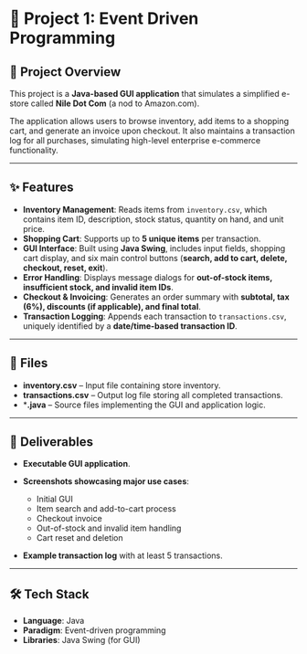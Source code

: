 # 🛒 Project 1: Event Driven Programming 

## 📖 Project Overview  
This project is a **Java-based GUI application** that simulates a simplified e-store called **Nile Dot Com** (a nod to Amazon.com).  

The application allows users to browse inventory, add items to a shopping cart, and generate an invoice upon checkout. It also maintains a transaction log for all purchases, simulating high-level enterprise e-commerce functionality.  

---

## ✨ Features  
- **Inventory Management**: Reads items from `inventory.csv`, which contains item ID, description, stock status, quantity on hand, and unit price.  
- **Shopping Cart**: Supports up to **5 unique items** per transaction.  
- **GUI Interface**: Built using **Java Swing**, includes input fields, shopping cart display, and six main control buttons (**search, add to cart, delete, checkout, reset, exit**).  
- **Error Handling**: Displays message dialogs for **out-of-stock items, insufficient stock, and invalid item IDs**.  
- **Checkout & Invoicing**: Generates an order summary with **subtotal, tax (6%), discounts (if applicable), and final total**.  
- **Transaction Logging**: Appends each transaction to `transactions.csv`, uniquely identified by a **date/time-based transaction ID**.  

---

## 📂 Files  
- **inventory.csv** – Input file containing store inventory.  
- **transactions.csv** – Output log file storing all completed transactions.  
- ***.java** – Source files implementing the GUI and application logic.  

---

## 📸 Deliverables  
- **Executable GUI application**.  
- **Screenshots showcasing major use cases**:  
  - Initial GUI  
  - Item search and add-to-cart process  
  - Checkout invoice  
  - Out-of-stock and invalid item handling  
  - Cart reset and deletion  

- **Example transaction log** with at least 5 transactions.  

---

## 🛠 Tech Stack  
- **Language**: Java  
- **Paradigm**: Event-driven programming  
- **Libraries**: Java Swing (for GUI)  
